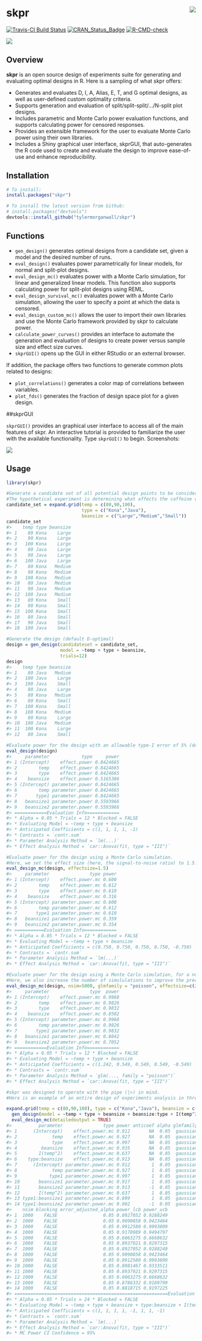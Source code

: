 
# skpr <img src="man/figures/skprlogo.png" align="right" />

<!-- badges: start -->

[![Travis-CI Build
Status](https://travis-ci.org/tylermorganwall/skpr.svg?branch=master)](https://travis-ci.org/tylermorganwall/skpr)
[![CRAN_Status_Badge](http://www.r-pkg.org/badges/version-ago/skpr)](https://cran.r-project.org/package=skpr)
[![R-CMD-check](https://github.com/tylermorganwall/skpr/actions/workflows/R-CMD-check.yaml/badge.svg)](https://github.com/tylermorganwall/skpr/actions/workflows/R-CMD-check.yaml)
<!-- badges: end -->

<img src="man/figures/vidguigif.gif" ></img>

## Overview

**skpr** is an open source design of experiments suite for generating
and evaluating optimal designs in R. Here is a sampling of what skpr
offers:

- Generates and evaluates D, I, A, Alias, E, T, and G optimal designs,
  as well as user-defined custom optimality criteria.
- Supports generation and evaluation of split/split-split/…/N-split plot
  designs.
- Includes parametric and Monte Carlo power evaluation functions, and
  supports calculating power for censored responses.
- Provides an extensible framework for the user to evaluate Monte Carlo
  power using their own libraries.
- Includes a Shiny graphical user interface, skprGUI, that
  auto-generates the R code used to create and evaluate the design to
  improve ease-of-use and enhance reproducibility.

## Installation

``` r
# To install:
install.packages("skpr")

# To install the latest version from Github:
# install.packages("devtools")
devtools::install_github("tylermorganwall/skpr")
```

## Functions

- `gen_design()` generates optimal designs from a candidate set, given a
  model and the desired number of runs.
- `eval_design()` evaluates power parametrically for linear models, for
  normal and split-plot designs.
- `eval_design_mc()` evaluates power with a Monte Carlo simulation, for
  linear and generalized linear models. This function also supports
  calculating power for split-plot designs using REML.
- `eval_design_survival_mc()` evaluates power with a Monte Carlo
  simulation, allowing the user to specify a point at which the data is
  censored.
- `eval_design_custom_mc()` allows the user to import their own
  libraries and use the Monte Carlo framework provided by skpr to
  calculate power.
- `calculate_power_curves()` provides an interface to automate the
  generation and evaluation of designs to create power versus sample
  size and effect size curves.
- `skprGUI()` opens up the GUI in either RStudio or an external browser.

If addition, the package offers two functions to generate common plots
related to designs:

- `plot_correlations()` generates a color map of correlations between
  variables.
- `plot_fds()` generates the fraction of design space plot for a given
  design.

\##skprGUI

`skprGUI()` provides an graphical user interface to access all of the
main features of skpr. An interactive tutorial is provided to
familiarize the user with the available functionality. Type `skprGUI()`
to begin. Screenshots:

<img src="man/figures/skprGUIcomp.png" align="center"></img>

## Usage

``` r
library(skpr)

#Generate a candidate set of all potential design points to be considered in the experiment
#The hypothetical experiment is determining what affects the caffeine content in coffee
candidate_set = expand.grid(temp = c(80,90,100), 
                            type = c("Kona","Java"),
                            beansize = c("Large","Medium","Small"))
candidate_set
#>    temp type beansize
#> 1    80 Kona    Large
#> 2    90 Kona    Large
#> 3   100 Kona    Large
#> 4    80 Java    Large
#> 5    90 Java    Large
#> 6   100 Java    Large
#> 7    80 Kona   Medium
#> 8    90 Kona   Medium
#> 9   100 Kona   Medium
#> 10   80 Java   Medium
#> 11   90 Java   Medium
#> 12  100 Java   Medium
#> 13   80 Kona    Small
#> 14   90 Kona    Small
#> 15  100 Kona    Small
#> 16   80 Java    Small
#> 17   90 Java    Small
#> 18  100 Java    Small

#Generate the design (default D-optimal)
design = gen_design(candidateset = candidate_set, 
                    model = ~temp + type + beansize,
                    trials=12)
design
#>    temp type beansize
#> 1    80 Java   Medium
#> 2   100 Java    Large
#> 3   100 Java    Small
#> 4    80 Java    Large
#> 5    80 Kona   Medium
#> 6    80 Kona    Small
#> 7   100 Kona    Small
#> 8   100 Kona   Medium
#> 9    80 Kona    Large
#> 10  100 Java   Medium
#> 11  100 Kona    Large
#> 12   80 Java    Small

#Evaluate power for the design with an allowable type-I error of 5% (default)
eval_design(design)
#>     parameter            type     power
#> 1 (Intercept)    effect.power 0.8424665
#> 2        temp    effect.power 0.8424665
#> 3        type    effect.power 0.8424665
#> 4    beansize    effect.power 0.5165386
#> 5 (Intercept) parameter.power 0.8424665
#> 6        temp parameter.power 0.8424665
#> 7       type1 parameter.power 0.8424665
#> 8   beansize1 parameter.power 0.5593966
#> 9   beansize2 parameter.power 0.5593966
#> ============Evaluation Info============
#> * Alpha = 0.05 * Trials = 12 * Blocked = FALSE 
#> * Evaluating Model = ~temp + type + beansize 
#> * Anticipated Coefficients = c(1, 1, 1, 1, -1) 
#> * Contrasts = `contr.sum` 
#> * Parameter Analysis Method = `lm(...)` 
#> * Effect Analysis Method = `car::Anova(fit, type = "III")`

#Evaluate power for the design using a Monte Carlo simulation. 
#Here, we set the effect size (here, the signal-to-noise ratio) to 1.5.
eval_design_mc(design, effectsize=1.5)
#>     parameter               type power
#> 1 (Intercept)    effect.power.mc 0.600
#> 2        temp    effect.power.mc 0.612
#> 3        type    effect.power.mc 0.610
#> 4    beansize    effect.power.mc 0.316
#> 5 (Intercept) parameter.power.mc 0.600
#> 6        temp parameter.power.mc 0.612
#> 7       type1 parameter.power.mc 0.610
#> 8   beansize1 parameter.power.mc 0.359
#> 9   beansize2 parameter.power.mc 0.354
#> ===========Evaluation Info============
#> * Alpha = 0.05 * Trials = 12 * Blocked = FALSE 
#> * Evaluating Model = ~temp + type + beansize 
#> * Anticipated Coefficients = c(0.750, 0.750, 0.750, 0.750, -0.750) 
#> * Contrasts = `contr.sum` 
#> * Parameter Analysis Method = `lm(...)` 
#> * Effect Analysis Method = `car::Anova(fit, type = "III")`

#Evaluate power for the design using a Monte Carlo simulation, for a non-normal response. 
#Here, we also increase the number of simululations to improve the precision of the results.
eval_design_mc(design, nsim=5000, glmfamily = "poisson", effectsize=c(2,6))
#>     parameter               type  power
#> 1 (Intercept)    effect.power.mc 0.9968
#> 2        temp    effect.power.mc 0.9826
#> 3        type    effect.power.mc 0.9832
#> 4    beansize    effect.power.mc 0.8502
#> 5 (Intercept) parameter.power.mc 0.9968
#> 6        temp parameter.power.mc 0.9826
#> 7       type1 parameter.power.mc 0.9832
#> 8   beansize1 parameter.power.mc 0.8842
#> 9   beansize2 parameter.power.mc 0.7052
#> ============Evaluation Info============
#> * Alpha = 0.05 * Trials = 12 * Blocked = FALSE 
#> * Evaluating Model = ~temp + type + beansize 
#> * Anticipated Coefficients = c(1.242, 0.549, 0.549, 0.549, -0.549) 
#> * Contrasts = `contr.sum` 
#> * Parameter Analysis Method = `glm(..., family = "poisson")` 
#> * Effect Analysis Method = `car::Anova(fit, type = "III")`

#skpr was designed to operate with the pipe (|>) in mind. 
#Here is an example of an entire design of experiments analysis in three lines:

expand.grid(temp = c(80,90,100), type = c("Kona","Java"), beansize = c("Large","Medium","Small")) |>
  gen_design(model = ~temp + type + beansize + beansize:type + I(temp^2), trials=24, optimality="I") |>
  eval_design_mc(detailedoutput = TRUE)
#>          parameter               type power anticoef alpha glmfamily trials
#> 1      (Intercept)    effect.power.mc 0.912       NA  0.05  gaussian     24
#> 2             temp    effect.power.mc 0.927       NA  0.05  gaussian     24
#> 3             type    effect.power.mc 0.997       NA  0.05  gaussian     24
#> 4         beansize    effect.power.mc 0.935       NA  0.05  gaussian     24
#> 5        I(temp^2)    effect.power.mc 0.637       NA  0.05  gaussian     24
#> 6    type:beansize    effect.power.mc 0.913       NA  0.05  gaussian     24
#> 7      (Intercept) parameter.power.mc 0.912        1  0.05  gaussian     24
#> 8             temp parameter.power.mc 0.927        1  0.05  gaussian     24
#> 9            type1 parameter.power.mc 0.997        1  0.05  gaussian     24
#> 10       beansize1 parameter.power.mc 0.917        1  0.05  gaussian     24
#> 11       beansize2 parameter.power.mc 0.913       -1  0.05  gaussian     24
#> 12       I(temp^2) parameter.power.mc 0.637        1  0.05  gaussian     24
#> 13 type1:beansize1 parameter.power.mc 0.899        1  0.05  gaussian     24
#> 14 type1:beansize2 parameter.power.mc 0.902       -1  0.05  gaussian     24
#>    nsim blocking error_adjusted_alpha power_lcb power_ucb
#> 1  1000    FALSE                 0.05 0.8927052 0.9288249
#> 2  1000    FALSE                 0.05 0.9090858 0.9423464
#> 3  1000    FALSE                 0.05 0.9912580 0.9993809
#> 4  1000    FALSE                 0.05 0.9178989 0.9494797
#> 5  1000    FALSE                 0.05 0.6063275 0.6668632
#> 6  1000    FALSE                 0.05 0.8937921 0.9297315
#> 7  1000    FALSE                 0.05 0.8927052 0.9288249
#> 8  1000    FALSE                 0.05 0.9090858 0.9423464
#> 9  1000    FALSE                 0.05 0.9912580 0.9993809
#> 10 1000    FALSE                 0.05 0.8981467 0.9333511
#> 11 1000    FALSE                 0.05 0.8937921 0.9297315
#> 12 1000    FALSE                 0.05 0.6063275 0.6668632
#> 13 1000    FALSE                 0.05 0.8786332 0.9169799
#> 14 1000    FALSE                 0.05 0.8818715 0.9197225
#> =========================================================Evaluation Info==========================================================
#> * Alpha = 0.05 * Trials = 24 * Blocked = FALSE 
#> * Evaluating Model = ~temp + type + beansize + type:beansize + I(temp^2) 
#> * Anticipated Coefficients = c(1, 1, 1, 1, -1, 1, 1, -1) 
#> * Contrasts = `contr.sum` 
#> * Parameter Analysis Method = `lm(...)` 
#> * Effect Analysis Method = `car::Anova(fit, type = "III")` 
#> * MC Power CI Confidence = 95%
```
